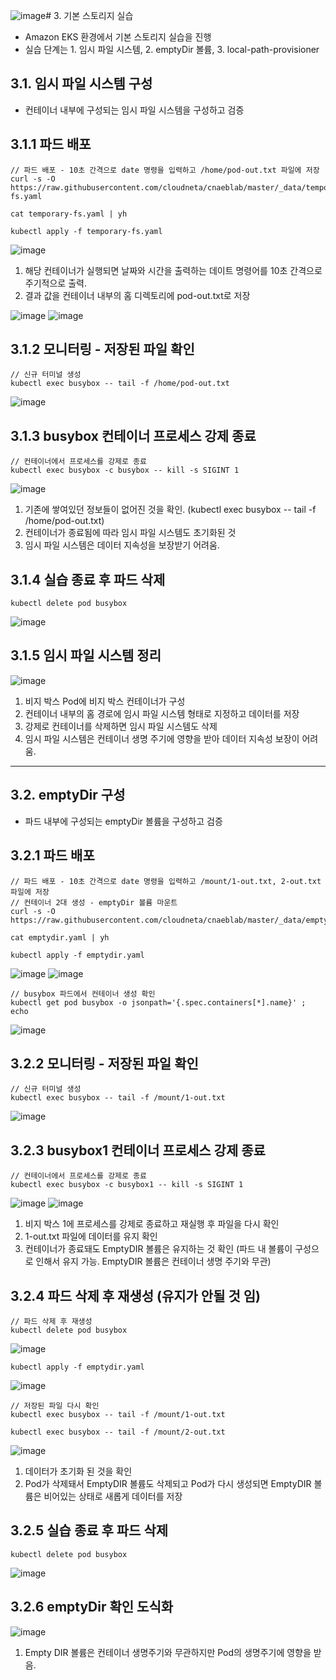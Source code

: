 ![image](https://github.com/devhyunuk/eks-cloudnet/assets/49749510/8e77ed0f-1926-4708-9852-0ca552cb68b4)# 3. 기본 스토리지 실습
- Amazon EKS 환경에서 기본 스토리지 실습을 진행
- 실습 단계는 1. 임시 파일 시스템, 2. emptyDir 볼륨, 3. local-path-provisioner

## 3.1. 임시 파일 시스템 구성
- 컨테이너 내부에 구성되는 임시 파일 시스템을 구성하고 검증



## 3.1.1 파드 배포
```
// 파드 배포 - 10초 간격으로 date 명령을 입력하고 /home/pod-out.txt 파일에 저장
curl -s -O https://raw.githubusercontent.com/cloudneta/cnaeblab/master/_data/temporary-fs.yaml

cat temporary-fs.yaml | yh

kubectl apply -f temporary-fs.yaml
```
![image](https://github.com/devhyunuk/eks-cloudnet/assets/49749510/7a2b3e2c-6598-4e96-bbb6-8a803dfcdb85)
1) 해당 컨테이너가 실행되면 날짜와 시간을 출력하는 데이트 명령어를 10초 간격으로 주기적으로 출력.
2) 결과 값을 컨테이너 내부의 홈 디렉토리에 pod-out.txt로 저장

![image](https://github.com/devhyunuk/eks-cloudnet/assets/49749510/f11b4e69-d6b5-4dd0-968c-43e408be27ac)
![image](https://github.com/devhyunuk/eks-cloudnet/assets/49749510/92ba7787-e453-475c-89b2-6cb02d5d7e76)


## 3.1.2 모니터링 - 저장된 파일 확인
```
// 신규 터미널 생성
kubectl exec busybox -- tail -f /home/pod-out.txt
```
![image](https://github.com/devhyunuk/eks-cloudnet/assets/49749510/4860048f-e03e-49c6-b0fb-67ba9bfa853b)


## 3.1.3 busybox 컨테이너 프로세스 강제 종료
```
// 컨테이너에서 프로세스를 강제로 종료
kubectl exec busybox -c busybox -- kill -s SIGINT 1
```
![image](https://github.com/devhyunuk/eks-cloudnet/assets/49749510/42c1b9c8-c7fb-4fbe-91fd-49cc80871d68)
1) 기존에 쌓여있던 정보들이 없어진 것을 확인. (kubectl exec busybox -- tail -f /home/pod-out.txt)
2) 컨테이너가 종료됨에 따라 임시 파일 시스템도 초기화된 것
3) 임시 파일 시스템은 데이터 지속성을 보장받기 어려움.
   
## 3.1.4 실습 종료 후 파드 삭제
```
kubectl delete pod busybox
```
![image](https://github.com/devhyunuk/eks-cloudnet/assets/49749510/e5f4ac09-a713-438b-be78-eb3f7705cebb)

## 3.1.5 임시 파일 시스템 정리
![image](https://github.com/devhyunuk/eks-cloudnet/assets/49749510/e3dc0066-1c43-4e51-a01e-38a1038beadb)
1) 비지 박스 Pod에 비지 박스 컨테이너가 구성
2) 컨테이너 내부의 홈 경로에 임시 파일 시스템 형태로 지정하고 데이터를 저장
3) 강제로 컨테이너를 삭제하면 임시 파일 시스템도 삭제
4) 임시 파일 시스템은 컨테이너 생명 주기에 영향을 받아 데이터 지속성 보장이 어려움.

---

## 3.2. emptyDir 구성
- 파드 내부에 구성되는 emptyDir 볼륨을 구성하고 검증

## 3.2.1 파드 배포
```
// 파드 배포 - 10초 간격으로 date 명령을 입력하고 /mount/1-out.txt, 2-out.txt 파일에 저장
// 컨테이너 2대 생성 - emptyDir 볼륨 마운트
curl -s -O https://raw.githubusercontent.com/cloudneta/cnaeblab/master/_data/emptydir.yaml

cat emptydir.yaml | yh

kubectl apply -f emptydir.yaml
```
![image](https://github.com/devhyunuk/eks-cloudnet/assets/49749510/637f9d34-6299-4e71-b38e-39415d20b220)
![image](https://github.com/devhyunuk/eks-cloudnet/assets/49749510/eaf4f114-d503-4c5f-9275-0cf00db67277)

```
// busybox 파드에서 컨테이너 생성 확인
kubectl get pod busybox -o jsonpath='{.spec.containers[*].name}' ; echo
```
![image](https://github.com/devhyunuk/eks-cloudnet/assets/49749510/c0a9f73d-f045-44d9-a6c4-a9ca77ebc80e)


## 3.2.2 모니터링 - 저장된 파일 확인
```
// 신규 터미널 생성
kubectl exec busybox -- tail -f /mount/1-out.txt
```
![image](https://github.com/devhyunuk/eks-cloudnet/assets/49749510/a074ec86-afd9-4aae-91a8-cdfcabdaca0b)


## 3.2.3 busybox1 컨테이너 프로세스 강제 종료
```
// 컨테이너에서 프로세스를 강제로 종료
kubectl exec busybox -c busybox1 -- kill -s SIGINT 1
```
![image](https://github.com/devhyunuk/eks-cloudnet/assets/49749510/1822f48e-a7a7-4aac-a9d0-2c32a3a7c07d)
![image](https://github.com/devhyunuk/eks-cloudnet/assets/49749510/b07c9928-5046-4be6-a69e-801d9cbbf17a)
1) 비지 박스 1에 프로세스를 강제로 종료하고 재실행 후 파일을 다시 확인
2) 1-out.txt 파일에 데이터를 유지 확인
3) 컨테이너가 종료돼도 EmptyDIR 볼륨은 유지하는 것 확인 (파드 내 볼륨이 구성으로 인해서 유지 가능. EmptyDIR 볼륨은 컨테이너 생명 주기와 무관)

## 3.2.4 파드 삭제 후 재생성 (유지가 안될 것 임)
```
// 파드 삭제 후 재생성
kubectl delete pod busybox
```
![image](https://github.com/devhyunuk/eks-cloudnet/assets/49749510/616a73cb-94db-4d0e-ac30-47f3a198938c)

```
kubectl apply -f emptydir.yaml
```
![image](https://github.com/devhyunuk/eks-cloudnet/assets/49749510/5f1569e6-3a16-4813-b471-3fb475a41cab)

```
// 저장된 파일 다시 확인
kubectl exec busybox -- tail -f /mount/1-out.txt

kubectl exec busybox -- tail -f /mount/2-out.txt
```
![image](https://github.com/devhyunuk/eks-cloudnet/assets/49749510/b7550dae-7532-439a-9dbf-868d88397f8d)
1) 데이터가 초기화 된 것을 확인
2) Pod가 삭제돼서 EmptyDIR 볼륨도 삭제되고 Pod가 다시 생성되면 EmptyDIR 볼륨은 비어있는 상태로 새롭게 데이터를 저장

## 3.2.5 실습 종료 후 파드 삭제
```
kubectl delete pod busybox
```
![image](https://github.com/devhyunuk/eks-cloudnet/assets/49749510/b95a756c-c198-427b-a00d-761dd6171fd8)

## 3.2.6 emptyDir 확인 도식화
![image](https://github.com/devhyunuk/eks-cloudnet/assets/49749510/4c603f81-f46b-4558-8af3-e7be56813623)
1)  Empty DIR 볼륨은 컨테이너 생명주기와 무관하지만 Pod의 생명주기에 영향을 받음.








